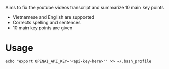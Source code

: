 Aims to fix the youtube videos transcript and summarize 10 main key points

* Vietnamese and English are supported
* Corrects spelling and sentences
* 10 main key points are given

# Usage

```echo "export OPENAI_API_KEY='<api-key-here>'" >> ~/.bash_profile```